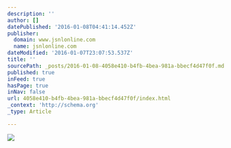 ```yaml
---
description: ''
author: []
datePublished: '2016-01-08T04:41:14.452Z'
publisher:
  domain: www.jsnlonline.com
  name: jsnlonline.com
dateModified: '2016-01-07T23:07:53.537Z'
title: ''
sourcePath: _posts/2016-01-08-4058e410-b4fb-4bea-981a-bbecf4d47f0f.md
published: true
inFeed: true
hasPage: true
inNav: false
url: 4058e410-b4fb-4bea-981a-bbecf4d47f0f/index.html
_context: 'http://schema.org'
_type: Article

---
```

![](http://www.jsnlonline.com/wp-content/uploads/2015/09/sitelookbook2.jpg)